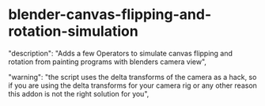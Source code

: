 # blender-canvas-flipping-and-rotation-simulation

"description": "Adds a few Operators to simulate canvas flipping and rotation from painting programs with blenders camera view",

"warning": "the script uses the delta transforms of the camera as a hack, so if you are using the delta transforms for your camera rig or any other reason this addon is not the right solution for you",
    
